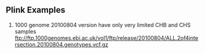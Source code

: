 ## Plink Examples

1. 1000 genome 20100804 version have only very limited CHB and CHS samples
ftp://ftp.1000genomes.ebi.ac.uk/vol1/ftp/release/20100804/ALL.2of4intersection.20100804.genotypes.vcf.gz
